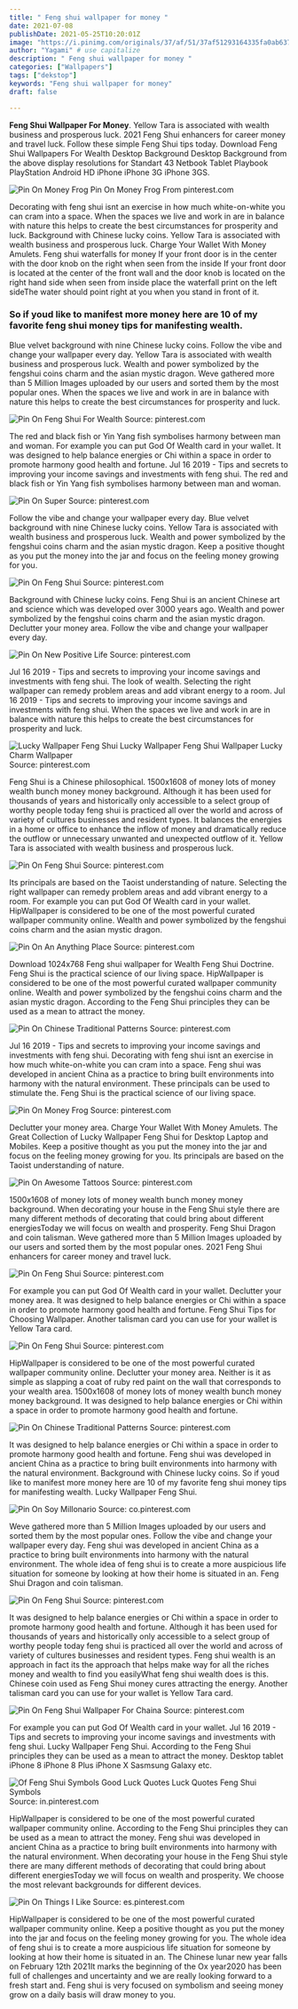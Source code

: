 ```yaml
---
title: " Feng shui wallpaper for money "
date: 2021-07-08
publishDate: 2021-05-25T10:20:01Z
image: "https://i.pinimg.com/originals/37/af/51/37af51293164335fa0ab637754e010ef.jpg"
author: "Yagami" # use capitalize
description: " Feng shui wallpaper for money "
categories: ["Wallpapers"]
tags: ["dekstop"]
keywords: "Feng shui wallpaper for money"
draft: false

---
```



**Feng Shui Wallpaper For Money**. Yellow Tara is associated with wealth business and prosperous luck. 2021 Feng Shui enhancers for career money and travel luck. Follow these simple Feng Shui tips today. Download Feng Shui Wallpapers For Wealth Desktop Background Desktop Background from the above display resolutions for Standart 43 Netbook Tablet Playbook PlayStation Android HD iPhone iPhone 3G iPhone 3GS.

![Pin On Money Frog](https://i.pinimg.com/originals/cd/8d/b2/cd8db23d4208b9e7935d1ae33f3f2f28.jpg "Pin On Money Frog")
Pin On Money Frog From pinterest.com


Decorating with feng shui isnt an exercise in how much white-on-white you can cram into a space. When the spaces we live and work in are in balance with nature this helps to create the best circumstances for prosperity and luck. Background with Chinese lucky coins. Yellow Tara is associated with wealth business and prosperous luck. Charge Your Wallet With Money Amulets. Feng shui waterfalls for money If your front door is in the center with the door knob on the right when seen from the inside If your front door is located at the center of the front wall and the door knob is located on the right hand side when seen from inside place the waterfall print on the left sideThe water should point right at you when you stand in front of it.

### So if youd like to manifest more money here are 10 of my favorite feng shui money tips for manifesting wealth.

Blue velvet background with nine Chinese lucky coins. Follow the vibe and change your wallpaper every day. Yellow Tara is associated with wealth business and prosperous luck. Wealth and power symbolized by the fengshui coins charm and the asian mystic dragon. Weve gathered more than 5 Million Images uploaded by our users and sorted them by the most popular ones. When the spaces we live and work in are in balance with nature this helps to create the best circumstances for prosperity and luck.


![Pin On Feng Shui For Wealth](https://i.pinimg.com/originals/ed/81/fa/ed81fa9f7f0c7530a03aff04a4d08b6c.jpg "Pin On Feng Shui For Wealth")
Source: pinterest.com

The red and black fish or Yin Yang fish symbolises harmony between man and woman. For example you can put God Of Wealth card in your wallet. It was designed to help balance energies or Chi within a space in order to promote harmony good health and fortune. Jul 16 2019 - Tips and secrets to improving your income savings and investments with feng shui. The red and black fish or Yin Yang fish symbolises harmony between man and woman.

![Pin On Super](https://i.pinimg.com/474x/dd/2a/27/dd2a27c9a3cc90791fb529ab2ea339f9.jpg "Pin On Super")
Source: pinterest.com

Follow the vibe and change your wallpaper every day. Blue velvet background with nine Chinese lucky coins. Yellow Tara is associated with wealth business and prosperous luck. Wealth and power symbolized by the fengshui coins charm and the asian mystic dragon. Keep a positive thought as you put the money into the jar and focus on the feeling money growing for you.

![Pin On Feng Shui](https://i.pinimg.com/originals/6b/97/06/6b970673a25a66d66661f44ab953cd18.jpg "Pin On Feng Shui")
Source: pinterest.com

Background with Chinese lucky coins. Feng Shui is an ancient Chinese art and science which was developed over 3000 years ago. Wealth and power symbolized by the fengshui coins charm and the asian mystic dragon. Declutter your money area. Follow the vibe and change your wallpaper every day.

![Pin On New Positive Life](https://i.pinimg.com/originals/ad/f8/91/adf8914d5042dfd694b560753d3d0ff1.jpg "Pin On New Positive Life")
Source: pinterest.com

Jul 16 2019 - Tips and secrets to improving your income savings and investments with feng shui. The look of wealth. Selecting the right wallpaper can remedy problem areas and add vibrant energy to a room. Jul 16 2019 - Tips and secrets to improving your income savings and investments with feng shui. When the spaces we live and work in are in balance with nature this helps to create the best circumstances for prosperity and luck.

![Lucky Wallpaper Feng Shui Lucky Wallpaper Feng Shui Wallpaper Lucky Charm Wallpaper](https://i.pinimg.com/originals/12/7e/de/127ede420c5413663d8c9b7a1b1d15a3.jpg "Lucky Wallpaper Feng Shui Lucky Wallpaper Feng Shui Wallpaper Lucky Charm Wallpaper")
Source: pinterest.com

Feng Shui is a Chinese philosophical. 1500x1608 of money lots of money wealth bunch money money background. Although it has been used for thousands of years and historically only accessible to a select group of worthy people today feng shui is practiced all over the world and across of variety of cultures businesses and resident types. It balances the energies in a home or office to enhance the inflow of money and dramatically reduce the outflow or unnecessary unwanted and unexpected outflow of it. Yellow Tara is associated with wealth business and prosperous luck.

![Pin On Feng Shui](https://i.pinimg.com/564x/af/5e/36/af5e366509cdd71ec26518fa5702848f.jpg "Pin On Feng Shui")
Source: pinterest.com

Its principals are based on the Taoist understanding of nature. Selecting the right wallpaper can remedy problem areas and add vibrant energy to a room. For example you can put God Of Wealth card in your wallet. HipWallpaper is considered to be one of the most powerful curated wallpaper community online. Wealth and power symbolized by the fengshui coins charm and the asian mystic dragon.

![Pin On An Anything Place](https://i.pinimg.com/originals/e9/10/e5/e910e5dcb97c986efea2ee9f1e447926.jpg "Pin On An Anything Place")
Source: pinterest.com

Download 1024x768 Feng shui wallpaper for Wealth Feng Shui Doctrine. Feng Shui is the practical science of our living space. HipWallpaper is considered to be one of the most powerful curated wallpaper community online. Wealth and power symbolized by the fengshui coins charm and the asian mystic dragon. According to the Feng Shui principles they can be used as a mean to attract the money.

![Pin On Chinese Traditional Patterns](https://i.pinimg.com/originals/9c/18/35/9c183574127e7097f58d78bef3b0657f.jpg "Pin On Chinese Traditional Patterns")
Source: pinterest.com

Jul 16 2019 - Tips and secrets to improving your income savings and investments with feng shui. Decorating with feng shui isnt an exercise in how much white-on-white you can cram into a space. Feng shui was developed in ancient China as a practice to bring built environments into harmony with the natural environment. These principals can be used to stimulate the. Feng Shui is the practical science of our living space.

![Pin On Money Frog](https://i.pinimg.com/originals/cd/8d/b2/cd8db23d4208b9e7935d1ae33f3f2f28.jpg "Pin On Money Frog")
Source: pinterest.com

Declutter your money area. Charge Your Wallet With Money Amulets. The Great Collection of Lucky Wallpaper Feng Shui for Desktop Laptop and Mobiles. Keep a positive thought as you put the money into the jar and focus on the feeling money growing for you. Its principals are based on the Taoist understanding of nature.

![Pin On Awesome Tattoos](https://i.pinimg.com/originals/93/52/33/93523338cb1ae44b9e0950599900f9bf.jpg "Pin On Awesome Tattoos")
Source: pinterest.com

1500x1608 of money lots of money wealth bunch money money background. When decorating your house in the Feng Shui style there are many different methods of decorating that could bring about different energiesToday we will focus on wealth and prosperity. Feng Shui Dragon and coin talisman. Weve gathered more than 5 Million Images uploaded by our users and sorted them by the most popular ones. 2021 Feng Shui enhancers for career money and travel luck.

![Pin On Feng Shui](https://i.pinimg.com/originals/df/ba/24/dfba24a0fd6180cc4eccd4383f57690b.jpg "Pin On Feng Shui")
Source: pinterest.com

For example you can put God Of Wealth card in your wallet. Declutter your money area. It was designed to help balance energies or Chi within a space in order to promote harmony good health and fortune. Feng Shui Tips for Choosing Wallpaper. Another talisman card you can use for your wallet is Yellow Tara card.

![Pin On Feng Shui](https://i.pinimg.com/600x315/e0/d2/b3/e0d2b352d98f7fb32017dce4e37743e4.jpg "Pin On Feng Shui")
Source: pinterest.com

HipWallpaper is considered to be one of the most powerful curated wallpaper community online. Declutter your money area. Neither is it as simple as slapping a coat of ruby red paint on the wall that corresponds to your wealth area. 1500x1608 of money lots of money wealth bunch money money background. It was designed to help balance energies or Chi within a space in order to promote harmony good health and fortune.

![Pin On Chinese Traditional Patterns](https://i.pinimg.com/originals/86/f0/2f/86f02f9ba0b9d279a5dcb9726468f59f.jpg "Pin On Chinese Traditional Patterns")
Source: pinterest.com

It was designed to help balance energies or Chi within a space in order to promote harmony good health and fortune. Feng shui was developed in ancient China as a practice to bring built environments into harmony with the natural environment. Background with Chinese lucky coins. So if youd like to manifest more money here are 10 of my favorite feng shui money tips for manifesting wealth. Lucky Wallpaper Feng Shui.

![Pin On Soy Millonario](https://i.pinimg.com/originals/ab/5a/8f/ab5a8f28acf2c76108f99c39a9dbb9fb.jpg "Pin On Soy Millonario")
Source: co.pinterest.com

Weve gathered more than 5 Million Images uploaded by our users and sorted them by the most popular ones. Follow the vibe and change your wallpaper every day. Feng shui was developed in ancient China as a practice to bring built environments into harmony with the natural environment. The whole idea of feng shui is to create a more auspicious life situation for someone by looking at how their home is situated in an. Feng Shui Dragon and coin talisman.

![Pin On Feng Shui](https://i.pinimg.com/originals/f6/04/0e/f6040e87ac37647909051b3d24de37b4.jpg "Pin On Feng Shui")
Source: pinterest.com

It was designed to help balance energies or Chi within a space in order to promote harmony good health and fortune. Although it has been used for thousands of years and historically only accessible to a select group of worthy people today feng shui is practiced all over the world and across of variety of cultures businesses and resident types. Feng shui wealth is an approach in fact its the approach that helps make way for all the riches money and wealth to find you easilyWhat feng shui wealth does is this. Chinese coin used as Feng Shui money cures attracting the energy. Another talisman card you can use for your wallet is Yellow Tara card.

![Pin On Feng Shui Wallpaper For Chaina](https://i.pinimg.com/originals/7c/af/42/7caf42f29c24e5fa6bf30c82a6a19291.jpg "Pin On Feng Shui Wallpaper For Chaina")
Source: pinterest.com

For example you can put God Of Wealth card in your wallet. Jul 16 2019 - Tips and secrets to improving your income savings and investments with feng shui. Lucky Wallpaper Feng Shui. According to the Feng Shui principles they can be used as a mean to attract the money. Desktop tablet iPhone 8 iPhone 8 Plus iPhone X Sasmsung Galaxy etc.

![Of Feng Shui Symbols Good Luck Quotes Luck Quotes Feng Shui Symbols](https://i.pinimg.com/736x/98/a9/8f/98a98fb643a218a91d6f4b724d73199c.jpg "Of Feng Shui Symbols Good Luck Quotes Luck Quotes Feng Shui Symbols")
Source: in.pinterest.com

HipWallpaper is considered to be one of the most powerful curated wallpaper community online. According to the Feng Shui principles they can be used as a mean to attract the money. Feng shui was developed in ancient China as a practice to bring built environments into harmony with the natural environment. When decorating your house in the Feng Shui style there are many different methods of decorating that could bring about different energiesToday we will focus on wealth and prosperity. We choose the most relevant backgrounds for different devices.

![Pin On Things I Like](https://i.pinimg.com/originals/37/af/51/37af51293164335fa0ab637754e010ef.jpg "Pin On Things I Like")
Source: es.pinterest.com

HipWallpaper is considered to be one of the most powerful curated wallpaper community online. Keep a positive thought as you put the money into the jar and focus on the feeling money growing for you. The whole idea of feng shui is to create a more auspicious life situation for someone by looking at how their home is situated in an. The Chinese lunar new year falls on February 12th 2021It marks the beginning of the Ox year2020 has been full of challenges and uncertainty and we are really looking forward to a fresh start and. Feng shui is very focused on symbolism and seeing money grow on a daily basis will draw money to you.

